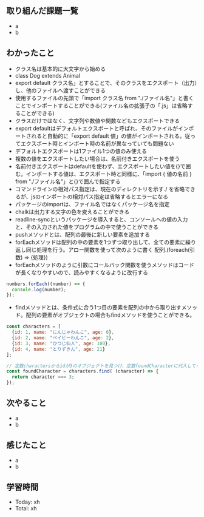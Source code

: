 ## 取り組んだ課題一覧
- a
- b
## わかったこと
- クラス名は基本的に大文字から始める
- class Dog extends Animal
- export default クラス名」とすることで、そのクラスをエクスポート（出力）し、他のファイルへ渡すことができる
- 使用するファイルの先頭で「import クラス名 from "./ファイル名"」と書くことでインポートすることができる(ファイル名の拡張子の「.js」は省略することができる)
- クラスだけではなく、文字列や数値や関数などもエクスポートできる
- export defaultはデフォルトエクスポートと呼ばれ、そのファイルがインポートされると自動的に「export default 値」の値がインポートされる。従ってエクスポート時とインポート時の名前が異なっていても問題ない
- デフォルトエクスポートは1ファイル1つの値のみ使える
- 複数の値をエクスポートしたい場合は、名前付きエクスポートを使う
- 名前付きエクスポートはdefaultを使わず、エクスポートしたい値を{}で囲む。インポートする値は、エクスポート時と同様に、「import { 値の名前 } from "./ファイル名"」と{}で囲んで指定する
- コマンドラインの相対パス指定は、現在のディレクトリを示す./ を省略できるが、jsのインポートの相対パス指定は省略するとエラーになる
- パッケージのimportは、ファイル名ではなくパッケージ名を指定
- chalkは出力する文字の色を変えることができる
- readline-syncというパッケージを導入すると、コンソールへの値の入力と、その入力された値をプログラムの中で使うことができる
- pushメソッドとは、配列の最後に新しい要素を追加する
- forEachメソッドは配列の中の要素を1つずつ取り出して、全ての要素に繰り返し同じ処理を行う。アロー関数を使って次のように書く 配列.(foreach(引数) => {処理})
- forEachメソッドのように引数にコールバック関数を使うメソッドはコードが長くなりやすいので、読みやすくなるように改行する
```javascript:test.js
numbers.forEach((number) => {
  console.log(number);
});
```
- findメソッドとは、条件式に合う1つ目の要素を配列の中から取り出すメソッド。配列の要素がオブジェクトの場合もfindメソッドを使うことができる。
```javascript:test.js
const characters = [
  {id: 1, name: "にんじゃわんこ", age: 6},
  {id: 2, name: "ベイビーわんこ", age: 2},
  {id: 3, name: "ひつじ仙人", age: 100},
  {id: 4, name: "とりずきん", age: 21}
];

// 定数charactersからidが3のオブジェクトを見つけ、定数foundCharacterに代入してください
const foundCharacter = characters.find( (character) => {
  return character === 3;
});
```
## 次やること
- a
- b
## 感じたこと
- a
- b
## 学習時間
- Today: xh
- Total: xh
